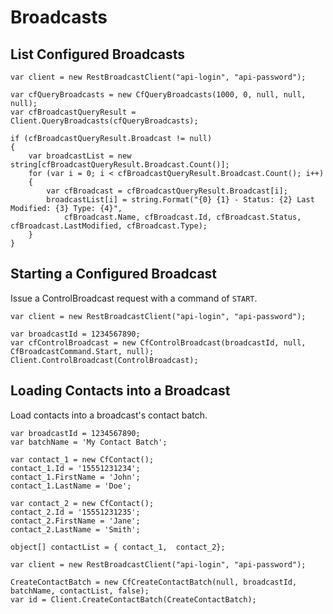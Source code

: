 Broadcasts
==========

## List Configured Broadcasts

```
var client = new RestBroadcastClient("api-login", "api-password");

var cfQueryBroadcasts = new CfQueryBroadcasts(1000, 0, null, null, null);
var cfBroadcastQueryResult = Client.QueryBroadcasts(cfQueryBroadcasts);

if (cfBroadcastQueryResult.Broadcast != null)
{
	var broadcastList = new string[cfBroadcastQueryResult.Broadcast.Count()];
	for (var i = 0; i < cfBroadcastQueryResult.Broadcast.Count(); i++)
	{
		var cfBroadcast = cfBroadcastQueryResult.Broadcast[i];
		broadcastList[i] = string.Format("{0} {1} - Status: {2} Last Modified: {3} Type: {4}",
			cfBroadcast.Name, cfBroadcast.Id, cfBroadcast.Status, cfBroadcast.LastModified, cfBroadcast.Type);
	}
}
```

## Starting a Configured Broadcast

Issue a ControlBroadcast request with a command of `START`.  

```
var client = new RestBroadcastClient("api-login", "api-password");

var broadcastId = 1234567890;
var cfControlBroadcast = new CfControlBroadcast(broadcastId, null, CfBroadcastCommand.Start, null);
Client.ControlBroadcast(ControlBroadcast);
```

## Loading Contacts into a Broadcast

Load contacts into a broadcast's contact batch.

```
var broadcastId = 1234567890;
var batchName = 'My Contact Batch';

var contact_1 = new CfContact();
contact_1.Id = '15551231234';
contact_1.FirstName = 'John';
contact_1.LastName = 'Doe';

var contact_2 = new CfContact();
contact_2.Id = '15551231235';
contact_2.FirstName = 'Jane';
contact_2.LastName = 'Smith';

object[] contactList = { contact_1,  contact_2};
	
var client = new RestBroadcastClient("api-login", "api-password");

CreateContactBatch = new CfCreateContactBatch(null, broadcastId, batchName, contactList, false);
var id = Client.CreateContactBatch(CreateContactBatch);
```
